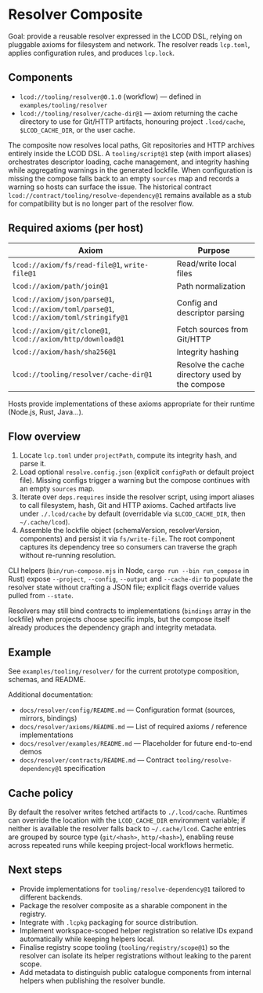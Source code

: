 # Resolver Composite

Goal: provide a reusable resolver expressed in the LCOD DSL, relying on pluggable axioms for filesystem and network. The resolver reads `lcp.toml`, applies configuration rules, and produces `lcp.lock`.

## Components

- `lcod://tooling/resolver@0.1.0` (workflow) — defined in `examples/tooling/resolver`
- `lcod://tooling/resolver/cache-dir@1` — axiom returning the cache directory to use for Git/HTTP artifacts, honouring project `.lcod/cache`, `$LCOD_CACHE_DIR`, or the user cache.

The composite now resolves local paths, Git repositories and HTTP archives entirely inside the LCOD DSL. A `tooling/script@1` step (with import aliases) orchestrates descriptor loading, cache management, and integrity hashing while aggregating warnings in the generated lockfile. When configuration is missing the compose falls back to an empty `sources` map and records a warning so hosts can surface the issue. The historical contract `lcod://contract/tooling/resolve-dependency@1` remains available as a stub for compatibility but is no longer part of the resolver flow.

## Required axioms (per host)

| Axiom | Purpose |
|-------|---------|
| `lcod://axiom/fs/read-file@1`, `write-file@1` | Read/write local files |
| `lcod://axiom/path/join@1` | Path normalization |
| `lcod://axiom/json/parse@1`, `lcod://axiom/toml/parse@1`, `lcod://axiom/toml/stringify@1` | Config and descriptor parsing |
| `lcod://axiom/git/clone@1`, `lcod://axiom/http/download@1` | Fetch sources from Git/HTTP |
| `lcod://axiom/hash/sha256@1` | Integrity hashing |
| `lcod://tooling/resolver/cache-dir@1` | Resolve the cache directory used by the compose |

Hosts provide implementations of these axioms appropriate for their runtime (Node.js, Rust, Java…).

## Flow overview

1. Locate `lcp.toml` under `projectPath`, compute its integrity hash, and parse it.
2. Load optional `resolve.config.json` (explicit `configPath` or default project file). Missing configs trigger a warning but the compose continues with an empty `sources` map.
3. Iterate over `deps.requires` inside the resolver script, using import aliases to call filesystem, hash, Git and HTTP axioms. Cached artifacts live under `./.lcod/cache` by default (overridable via `$LCOD_CACHE_DIR`, then `~/.cache/lcod`).
4. Assemble the lockfile object (schemaVersion, resolverVersion, components) and persist it via `fs/write-file`. The root component captures its dependency tree so consumers can traverse the graph without re-running resolution.

CLI helpers (`bin/run-compose.mjs` in Node, `cargo run --bin run_compose` in Rust) expose
`--project`, `--config`, `--output` and `--cache-dir` to populate the resolver state without
crafting a JSON file; explicit flags override values pulled from `--state`.

Resolvers may still bind contracts to implementations (`bindings` array in the lockfile) when
projects choose specific impls, but the compose itself already produces the dependency graph and
integrity metadata.

## Example

See `examples/tooling/resolver/` for the current prototype composition, schemas, and README.

Additional documentation:
- `docs/resolver/config/README.md` — Configuration format (sources, mirrors, bindings)
- `docs/resolver/axioms/README.md` — List of required axioms / reference implementations
- `docs/resolver/examples/README.md` — Placeholder for future end-to-end demos
- `docs/resolver/contracts/README.md` — Contract `tooling/resolve-dependency@1` specification

## Cache policy

By default the resolver writes fetched artifacts to `./.lcod/cache`. Runtimes can override the location with the `LCOD_CACHE_DIR` environment variable; if neither is available the resolver falls back to `~/.cache/lcod`. Cache entries are grouped by source type (`git/<hash>`, `http/<hash>`), enabling reuse across repeated runs while keeping project-local workflows hermetic.

## Next steps

- Provide implementations for `tooling/resolve-dependency@1` tailored to different backends.
- Package the resolver composite as a sharable component in the registry.
- Integrate with `.lcpkg` packaging for source distribution.
- Implement workspace-scoped helper registration so relative IDs expand automatically while keeping helpers local.
- Finalise registry scope tooling (`tooling/registry/scope@1`) so the resolver can isolate its helper registrations without leaking to the parent scope.
- Add metadata to distinguish public catalogue components from internal helpers when publishing the resolver bundle.
